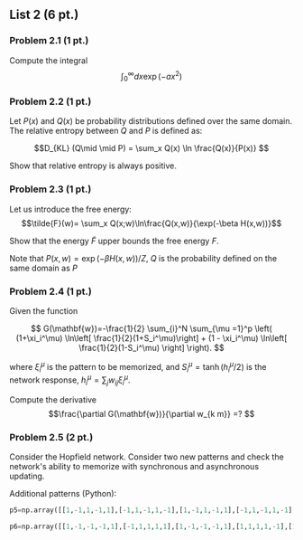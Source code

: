 ## List 2 (6 pt.)

### __Problem 2.1__ (1 pt.)
Compute the integral\
$$\int_0^\infty d x \exp( - a x^2)$$

### __Problem 2.2__ (1 pt.)

Let $P(x)$ and $Q(x)$ be probability distributions defined over the same domain. The relative entropy between $Q$ and $P$ is defined as:
	 	
$$D_{KL} (Q\mid \mid P) = \sum_x Q(x) \ln \frac{Q(x)}{P(x)} $$

Show that relative entropy is always positive.

### __Problem 2.3__ (1 pt.)
Let us introduce the free energy:\
$$\tilde{F}(w)= \sum_x Q(x;w)\ln\frac{Q(x,w)}{\exp(-\beta H(x,w))}$$

Show that the energy $\tilde{F}$ upper bounds the free energy $F$.

Note that $P(x,w) = \exp(-\beta H(x,w))/Z$, $Q$ is the probability defined on the same domain as $P$

### __Problem 2.4__ (1 pt.)
Given the function

$$
G(\mathbf{w})=-\frac{1}{2} \sum_{i}^N \sum_{\mu =1}^p \left( (1+\xi_i^\mu) \ln\left[ \frac{1}{2}(1+S_i^\mu)\right] + (1 - \xi_i^\mu) \ln\left[ \frac{1}{2}(1-S_i^\mu) \right] \right).
$$


  
where $\xi_i^\mu$ is the pattern to be memorized, and $S_i^\mu = \tanh(h_i^\mu/2)$ is the network response,
$h_i^{\mu} = \sum_{j} w_{ij} \xi_i^\mu$.

Compute the derivative\
$$\frac{\partial G(\mathbf{w})}{\partial w_{k m}} =? $$

### __Problem 2.5__ (**2 pt.**)
Consider the Hopfield network. Consider two new patterns and check the network's ability to memorize with synchronous and asynchronous updating.

Additional patterns (Python):
```python
p5=np.array([[1,-1,1,-1,1],[-1,1,-1,1,-1],[1,-1,1,-1,1],[-1,1,-1,1,-1],[1,-1,1,-1,1]])

p6=np.array([[1,-1,-1,-1,1],[-1,1,1,1,1],[1,-1,-1,-1,1],[1,1,1,1,-1],[1,-1,-1,-1,1]])```



